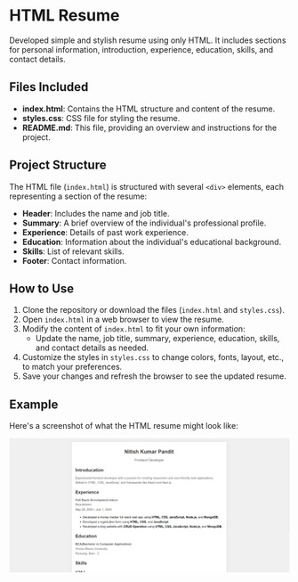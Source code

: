 # HTML Resume

Developed simple and stylish resume using only HTML. It includes sections for personal information, introduction, experience, education, skills, and contact details.

## Files Included

- **index.html**: Contains the HTML structure and content of the resume.
- **styles.css**: CSS file for styling the resume.
- **README.md**: This file, providing an overview and instructions for the project.

## Project Structure

The HTML file (`index.html`) is structured with several `<div>` elements, each representing a section of the resume:

- **Header**: Includes the name and job title.
- **Summary**: A brief overview of the individual's professional profile.
- **Experience**: Details of past work experience.
- **Education**: Information about the individual's educational background.
- **Skills**: List of relevant skills.
- **Footer**: Contact information.

## How to Use

1. Clone the repository or download the files (`index.html` and `styles.css`).
2. Open `index.html` in a web browser to view the resume.
3. Modify the content of `index.html` to fit your own information:
   - Update the name, job title, summary, experience, education, skills, and contact details as needed.
4. Customize the styles in `styles.css` to change colors, fonts, layout, etc., to match your preferences.
5. Save your changes and refresh the browser to see the updated resume.

## Example

Here's a screenshot of what the HTML resume might look like:

![Resume Screenshot](screenshot.png)
